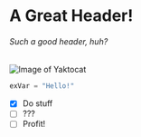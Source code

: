 # A Great Header!
###### Such a good header, huh?

![Image of Yaktocat](https://octodex.github.com/images/yaktocat.png)

``` python
exVar = "Hello!"
```

- [x] Do stuff
- [ ] ???
- [ ] Profit!
